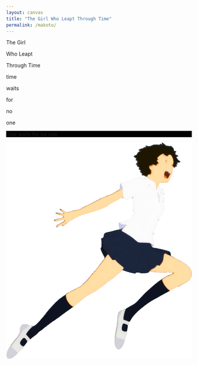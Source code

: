 ```yaml
---
layout: canvas
title: "The Girl Who Leapt Through Time"
permalink: /makoto/
---
```


<div class="makoto-bg" data-parallax="scroll" data-image-src="/images/labs/makoto/slide1.jpg">
    <div class="makoto-title">
        <p><span id="makoto-title-1">The Girl</span></p>
        <p class="bringup"><span id="makoto-title-2">Who Leapt</span></p>
        <p class="bringup"><span class="last-underline" id="makoto-title-3">Through Time</span></p>
    </div>
</div>

<div class="makoto-bg" data-parallax="scroll" data-image-src="/images/labs/makoto/slide2.jpg" id="start">
</div>

<div class="makoto-bg" data-parallax="scroll" data-image-src="/images/labs/makoto/slide3.jpg">
    <p class="inner-text mid-quote">time</p>
</div>

<div class="makoto-bg" data-parallax="scroll" data-image-src="/images/labs/makoto/slide4.jpg">
    <p class="inner-text mid-quote">waits</p>
</div>

<div class="makoto-bg" data-parallax="scroll" data-image-src="/images/labs/makoto/slide5.jpg">
    <p class="inner-text mid-quote">for</p>
</div>

<div class="makoto-bg" data-parallax="scroll" data-image-src="/images/labs/makoto/slide6.jpg">
    <p class="inner-text mid-quote">no</p>
</div>

<div class="makoto-bg" data-parallax="scroll" data-image-src="/images/labs/makoto/slide7.jpg">
    <p class="inner-text mid-quote">one</p>
</div>

<div class="makoto-bg" data-parallax="scroll" data-image-src="/images/labs/makoto/slide8.jpg" id="finish">
</div>

<div class="makoto-bg" style="background-color: #000000;">
    <p class="inner-text final-quote">time waits for no one</p>
</div>

<div class="makoto-container" id="makoto">
    <img src="/images/labs/makoto/makoto.png" class="makoto"/>
</div>

<script type="text/javascript">
    $(document).ready(function() {
        $( "#makoto-title-1" ).show( "slow" );
        $( "#makoto-title-2" ).delay(300).show( "slow" );
        $( "#makoto-title-3" ).delay(600).show( "slow" );
        
        $(document).scroll(function() {
            var y = $(this).scrollTop();
            var startDiv = $("#start").offset().top;
            var finishDiv = $("#finish").offset().top;
            var refHeight = $("#start").height();

            if (startDiv - refHeight/4 <= y && finishDiv - refHeight/1.15 > y && $("#makoto").is(":hidden") ) {
                $("#makoto").fadeIn(200);
            }
            
            if (startDiv - refHeight/4 > y && $("#makoto").is(":visible")) {
                $("#makoto").fadeOut(200);
            }

            if (finishDiv - refHeight/1.15 <= y && $("#makoto").is(":visible") ) {
                $("#makoto").fadeOut(200);
            }

            var makotop = 20 + 30 * (y/finishDiv);
            $("#makoto").css("top", makotop + "%");

        });
    });
</script>
